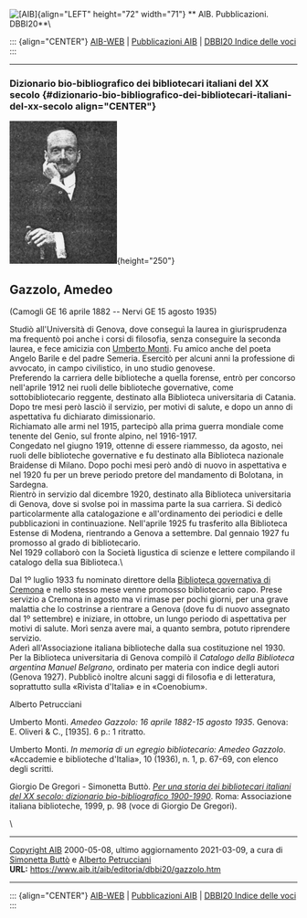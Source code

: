 ![\[AIB\]](/aib/wi/aibv72.gif){align="LEFT" height="72" width="71"}
** AIB. Pubblicazioni. DBBI20**\

::: {align="CENTER"}
[AIB-WEB](/) \| [Pubblicazioni AIB](/pubblicazioni/) \| [DBBI20 Indice
delle voci](dbbi20.htm)
:::

------------------------------------------------------------------------

### Dizionario bio-bibliografico dei bibliotecari italiani del XX secolo {#dizionario-bio-bibliografico-dei-bibliotecari-italiani-del-xx-secolo align="CENTER"}

![\[Ritratto\]](gazzolo.gif){height="250"}

## Gazzolo, Amedeo

(Camogli GE 16 aprile 1882 -- Nervi GE 15 agosto 1935)

Studiò all\'Università di Genova, dove conseguì la laurea in
giurisprudenza ma frequentò poi anche i corsi di filosofia, senza
conseguire la seconda laurea, e fece amicizia con [Umberto
Monti](monti). Fu amico anche del poeta Angelo Barile e del padre
Semeria. Esercitò per alcuni anni la professione di avvocato, in campo
civilistico, in uno studio genovese.\
Preferendo la carriera delle biblioteche a quella forense, entrò per
concorso nell\'aprile 1912 nei ruoli delle biblioteche governative, come
sottobibliotecario reggente, destinato alla Biblioteca universitaria di
Catania. Dopo tre mesi però lasciò il servizio, per motivi di salute, e
dopo un anno di aspettativa fu dichiarato dimissionario.\
Richiamato alle armi nel 1915, partecipò alla prima guerra mondiale come
tenente del Genio, sul fronte alpino, nel 1916-1917.\
Congedato nel giugno 1919, ottenne di essere riammesso, da agosto, nei
ruoli delle biblioteche governative e fu destinato alla Biblioteca
nazionale Braidense di Milano. Dopo pochi mesi però andò di nuovo in
aspettativa e nel 1920 fu per un breve periodo pretore del mandamento di
Bolotana, in Sardegna.\
Rientrò in servizio dal dicembre 1920, destinato alla Biblioteca
universitaria di Genova, dove si svolse poi in massima parte la sua
carriera. Si dedicò particolarmente alla catalogazione e
all\'ordinamento dei periodici e delle pubblicazioni in continuazione.
Nell\'aprile 1925 fu trasferito alla Biblioteca Estense di Modena,
rientrando a Genova a settembre. Dal gennaio 1927 fu promosso al grado
di bibliotecario.\
Nel 1929 collaborò con la Società ligustica di scienze e lettere
compilando il catalogo della sua Biblioteca.\

Dal 1º luglio 1933 fu nominato direttore della [Biblioteca governativa
di Cremona](/aib/stor/teche/cr-sta.htm) e nello stesso mese venne
promosso bibliotecario capo. Prese servizio a Cremona in agosto ma vi
rimase per pochi giorni, per una grave malattia che lo costrinse a
rientrare a Genova (dove fu di nuovo assegnato dal 1º settembre) e
iniziare, in ottobre, un lungo periodo di aspettativa per motivi di
salute. Morì senza avere mai, a quanto sembra, potuto riprendere
servizio.\
Aderì all\'Associazione italiana biblioteche dalla sua costituzione nel
1930.\
Per la Biblioteca universitaria di Genova compilò il *Catalogo della
Biblioteca argentina Manuel Belgrano*, ordinato per materia con indice
degli autori (Genova 1927). Pubblicò inoltre alcuni saggi di filosofia e
di letteratura, soprattutto sulla «Rivista d\'Italia» e in «Coenobium».

Alberto Petrucciani

Umberto Monti. *Amedeo Gazzolo: 16 aprile 1882-15 agosto 1935*. Genova:
E. Oliveri & C., \[1935\]. 6 p.: 1 ritratto.

Umberto Monti. *In memoria di un egregio bibliotecario: Amedeo Gazzolo*.
«Accademie e biblioteche d\'Italia», 10 (1936), n. 1, p. 67-69, con
elenco degli scritti.

Giorgio De Gregori - Simonetta Buttò. [*Per una storia dei bibliotecari
italiani del XX secolo: dizionario bio-bibliografico
1900-1990*](/aib/editoria/pub065.htm). Roma: Associazione italiana
biblioteche, 1999, p. 98 (voce di Giorgio De Gregori).

\

------------------------------------------------------------------------

[Copyright AIB](/su-questo-sito/dichiarazione-di-copyright-aib-web/)
2000-05-08, ultimo aggiornamento 2021-03-09, a cura di [Simonetta
Buttò](/aib/redazione3.htm) e [Alberto
Petrucciani](/su-questo-sito/redazione-aib-web/)\
**URL:** https://www.aib.it/aib/editoria/dbbi20/gazzolo.htm

------------------------------------------------------------------------

::: {align="CENTER"}
[AIB-WEB](/) \| [Pubblicazioni AIB](/pubblicazioni/) \| [DBBI20 Indice
delle voci](dbbi20.htm)
:::

